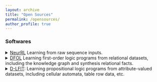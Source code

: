 ```yaml
---
layout: archive
title: "Open Sources"
permalink: /opensources/
author_profile: true
---
```


### Softwares
<details>
    <summary><a href="https://github.com/gaokun12/NeurRL">NeurRL</a> Learning from raw sequence inputs.</summary>  
    <ul>
    <li>AI for Healthcare</li>
    <li>AI for Fintech</li>
    <li>Time Series Data</li>
    </ul> 
</details>

<details>
    <summary><a href="https://github.com/gaokun12/DFORL">DFOL</a> Learning first-order logic programs from relational datasets, including the knowledge graph and synthesis relational facts.</summary>   
    <ul>
    <li>Knowledge Graph</li>
    <li>No GPU Dependency</li>
    </ul> 
</details>

<details>
  <summary><a href="https://github.com/gaokun12/D-LFIT">D-LFIT</a>: Learning propositional logic programs from attribute-valued datasets, including cellular automata, table row data, etc.</summary>
    <ul>
    <li>AI for Healthcare</li>
    <li>Boolean Networks</li>
    <li>No GPU Dependency</li>
    </ul> 
</details>


















